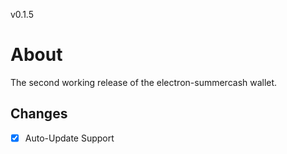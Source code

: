 v0.1.5

# About

The second working release of the electron-summercash wallet.

## Changes

- [x] Auto-Update Support
